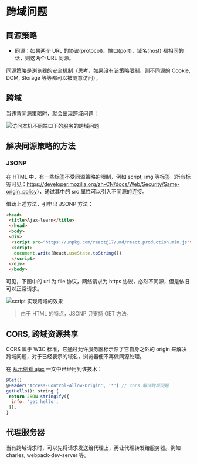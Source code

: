 # 跨域问题

## 同源策略

- 同源：如果两个 URL 的协议(protocol)、端口(port)、域名(host) 都相同的话，则这两个 URL 同源。

同源策略是浏览器的安全机制（思考，如果没有该策略限制，则不同源的 Cookie, DOM, Storage 等等都可以被随意访问）。

## 跨域

当违背同源策略时，就会出现跨域问题：

![访问本机不同端口下的服务的跨域问题](https://img-blog.csdnimg.cn/20210614182444710.png)

## 解决同源策略的方法

### JSONP

在 HTML 中，有一些标签不受同源策略的限制，例如 script, img 等标签（所有标签可见：<https://developer.mozilla.org/zh-CN/docs/Web/Security/Same-origin_policy>），通过其中的 src 属性可以引入不同源的连接。

借助上述方法，引申出 JSONP 方法：

```html
<head>
 <title>Ajax-learn</title>
 </head>
 <body>
 <div>
  <script src="https://unpkg.com/react@17/umd/react.production.min.js"></script>
  <script>
   document.write(React.useState.toString())
  </script>
 </div>
 </body>
```

可见，下图中的 url 为 file 协议，网络请求为 https 协议，必然不同源，但是依旧可以正常请求。

![script 实现跨域的效果](https://img-blog.csdnimg.cn/20210614190435992.png)

> 由于 HTML 的特点，JSONP 只支持 GET 方法。

## CORS, 跨域资源共享

CORS 属于 W3C 标准，它通过允许服务器标示除了它自身之外的 origin 来解决跨域问题，对于已经表示的域名，浏览器便不再做同源处理。

在 [从示例看 ajax](../从示例来看Ajax/README#示例) 一文中已经用到该技术：

```js
@Get()
@Header('Access-Control-Allow-Origin', '*') // cors 解决跨域问题
getHello(): string {
 return JSON.stringify({
  info: 'get hello',
 });
}
```

## 代理服务器

当有跨域请求时，可以先将请求发送给代理上，再让代理转发给服务器。例如 charles, webpack-dev-server 等。
